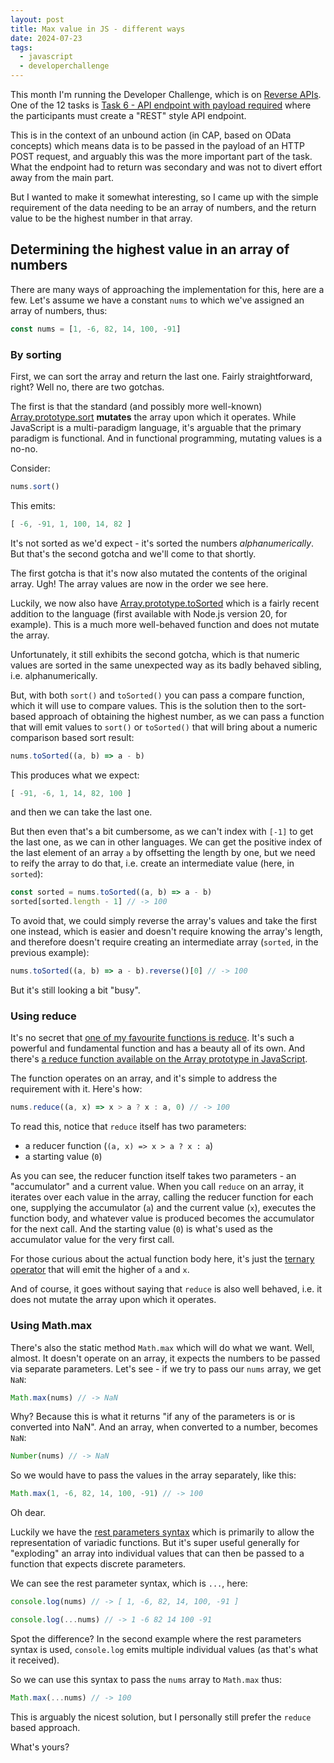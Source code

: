 ```yaml
---
layout: post
title: Max value in JS - different ways
date: 2024-07-23
tags:
  - javascript
  - developerchallenge
---
```

This month I'm running the Developer Challenge, which is on [Reverse APIs](https://community.sap.com/t5/application-development-blog-posts/july-developer-challenge-quot-reverse-apis-quot/ba-p/13749653). One of the 12 tasks is [Task 6 - API endpoint with payload required](https://community.sap.com/t5/application-development-discussions/task-6-api-endpoint-with-payload-required-july-developer-challenge-quot/m-p/13765529) where the participants must create a "REST" style API endpoint.

This is in the context of an unbound action (in CAP, based on OData concepts) which means data is to be passed in the payload of an HTTP POST request, and arguably this was the more important part of the task. What the endpoint had to return was secondary and was not to divert effort away from the main part.

But I wanted to make it somewhat interesting, so I came up with the simple requirement of the data needing to be an array of numbers, and the return value to be the highest number in that array.

## Determining the highest value in an array of numbers

There are many ways of approaching the implementation for this, here are a few. Let's assume we have a constant `nums` to which we've assigned an array of numbers, thus:

```javascript
const nums = [1, -6, 82, 14, 100, -91]
```

### By sorting

First, we can sort the array and return the last one. Fairly straightforward, right? Well no, there are two gotchas.

The first is that the standard (and possibly more well-known) [Array.prototype.sort](https://developer.mozilla.org/en-US/docs/Web/JavaScript/Reference/Global_Objects/Array/sort) **mutates** the array upon which it operates. While JavaScript is a multi-paradigm language, it's arguable that the primary paradigm is functional. And in functional programming, mutating values is a no-no.

Consider:

```javascript
nums.sort()
```

This emits:

```javascript
[ -6, -91, 1, 100, 14, 82 ]
```

It's not sorted as we'd expect - it's sorted the numbers _alphanumerically_. But that's the second gotcha and we'll come to that shortly.

The first gotcha is that it's now also mutated the contents of the original array. Ugh! The array values are now in the order we see here.

Luckily, we now also have [Array.prototype.toSorted](https://developer.mozilla.org/en-US/docs/Web/JavaScript/Reference/Global_Objects/Array/toSorted) which is a fairly recent addition to the language (first available with Node.js version 20, for example). This is a much more well-behaved function and does not mutate the array.

Unfortunately, it still exhibits the second gotcha, which is that numeric values are sorted in the same unexpected way as its badly behaved sibling, i.e. alphanumerically.

But, with both `sort()` and `toSorted()` you can pass a compare function, which it will use to compare values. This is the solution then to the sort-based approach of obtaining the highest number, as we can pass a function that will emit values to `sort()` or `toSorted()` that will bring about a numeric comparison based sort result:

```javascript
nums.toSorted((a, b) => a - b)
```

This produces what we expect:

```javascript
[ -91, -6, 1, 14, 82, 100 ]
```

and then we can take the last one.

But then even that's a bit cumbersome, as we can't index with `[-1]` to get the last one, as we can in other languages. We can get the positive index of the last element of an array `a` by offsetting the length by one, but we need to reify the array to do that, i.e. create an intermediate value (here, in `sorted`):

```javascript
const sorted = nums.toSorted((a, b) => a - b)
sorted[sorted.length - 1] // -> 100
```

To avoid that, we could simply reverse the array's values and take the first one instead, which is easier and doesn't require knowing the array's length, and therefore doesn't require creating an intermediate array (`sorted`, in the previous example):

```javascript
nums.toSorted((a, b) => a - b).reverse()[0] // -> 100
```

But it's still looking a bit "busy".

### Using reduce

It's no secret that [one of my favourite functions is reduce](https://www.google.com/search?q=site%3Aqmacro.org+reduce). It's such a powerful and fundamental function and has a beauty all of its own. And there's [a reduce function available on the Array prototype in JavaScript](https://developer.mozilla.org/en-US/docs/Web/JavaScript/Reference/Global_Objects/Array/reduce).

The function operates on an array, and it's simple to address the requirement with it. Here's how:

```javascript
nums.reduce((a, x) => x > a ? x : a, 0) // -> 100
```

To read this, notice that `reduce` itself has two parameters:

* a reducer function (`(a, x) => x > a ? x : a`)
* a starting value (`0`)

As you can see, the reducer function itself takes two parameters - an "accumulator" and a current value. When you call `reduce` on an array, it iterates over each value in the array, calling the reducer function for each one, supplying the accumulator (`a`) and the current value (`x`), executes the function body, and whatever value is produced becomes the accumulator for the next call. And the starting value (`0`) is what's used as the accumulator value for the very first call.

For those curious about the actual function body here, it's just the [ternary operator](https://developer.mozilla.org/en-US/docs/Web/JavaScript/Reference/Operators/Conditional_operator) that will emit the higher of `a` and `x`.

And of course, it goes without saying that `reduce` is also well behaved, i.e. it does not mutate the array upon which it operates.

### Using Math.max

There's also the static method `Math.max` which will do what we want. Well, almost. It doesn't operate on an array, it expects the numbers to be passed via separate parameters. Let's see - if we try to pass our `nums` array, we get `NaN`:

```javascript
Math.max(nums) // -> NaN
```

Why? Because this is what it returns "if any of the parameters is or is converted into NaN". And an array, when converted to a number, becomes `NaN`:

```javascript
Number(nums) // -> NaN
```

So we would have to pass the values in the array separately, like this:

```javascript
Math.max(1, -6, 82, 14, 100, -91) // -> 100
```

Oh dear.

Luckily we have the [rest parameters syntax](https://developer.mozilla.org/en-US/docs/Web/JavaScript/Reference/Functions/rest_parameters) which is primarily to allow the representation of variadic functions. But it's super useful generally for "exploding" an array into individual values that can then be passed to a function that expects discrete parameters.

We can see the rest parameter syntax, which is `...`, here:

```javascript
console.log(nums) // -> [ 1, -6, 82, 14, 100, -91 ]
```

```javascript
console.log(...nums) // -> 1 -6 82 14 100 -91
```

Spot the difference? In the second example where the rest parameters syntax is used, `console.log` emits multiple individual values (as that's what it received).

So we can use this syntax to pass the `nums` array to `Math.max` thus:

```javascript
Math.max(...nums) // -> 100
```

This is arguably the nicest solution, but I personally still prefer the `reduce` based approach.

What's yours? 









